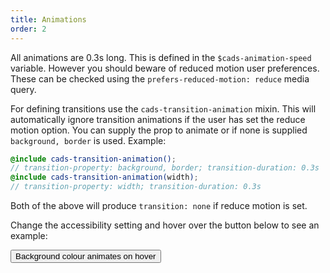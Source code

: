 ```yaml
---
title: Animations
order: 2
---
```


All animations are 0.3s long. This is defined in the `$cads-animation-speed` variable. However you should beware of reduced motion user preferences. These can be checked using the `prefers-reduced-motion: reduce` media query.

For defining transitions use the `cads-transition-animation` mixin. This will automatically ignore transition animations if the user has set the reduce motion option. You can supply the prop to animate or if none is supplied `background, border` is used. Example:

```scss
@include cads-transition-animation();
// transition-property: background, border; transition-duration: 0.3s
@include cads-transition-animation(width);
// transition-property: width; transition-duration: 0.3s
```

Both of the above will produce `transition: none` if reduce motion is set.

Change the accessibility setting and hover over the button below to see an example:

<button class="cads-button">Background colour animates on hover</button>
